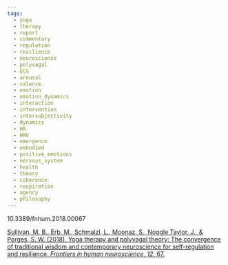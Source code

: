 ```yaml
---
tags:
  - yoga
  - therapy
  - report
  - commentary
  - regulation
  - resilience
  - neuroscience
  - polyvagal
  - ECG
  - arousal
  - valence
  - emotion
  - emotion_dynamics
  - interaction
  - intervention
  - intersubjectivity
  - dynamics
  - HR
  - HRV
  - emergence
  - embodied
  - positive_emotions
  - nervous_system
  - health
  - theory
  - coherence
  - respiration
  - agency
  - philosophy
---
```


10.3389/fnhum.2018.00067

[Sullivan, M. B., Erb, M., Schmalzl, L., Moonaz, S., Noggle Taylor, J., & Porges, S. W. (2018). Yoga therapy and polyvagal theory: The convergence of traditional wisdom and contemporary neuroscience for self-regulation and resilience. _Frontiers in human neuroscience_, _12_, 67.](https://www.frontiersin.org/journals/human-neuroscience/articles/10.3389/fnhum.2018.00067/full)
